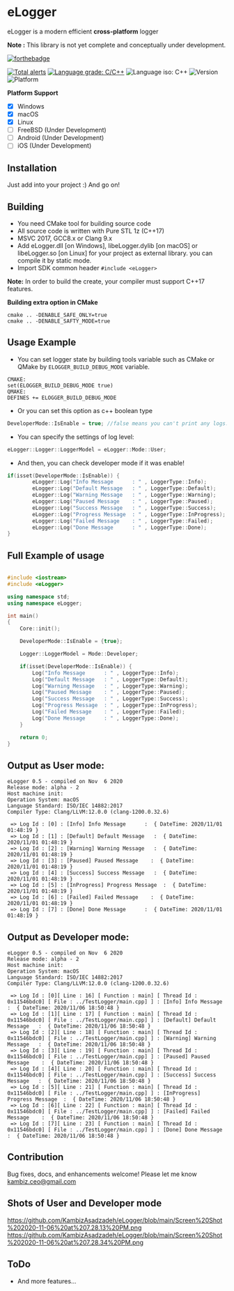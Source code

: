 # eLogger
eLogger is a modern efficient **cross-platform** logger

**Note :** This library is not yet complete and conceptually under development.

[![forthebadge](https://forthebadge.com/images/badges/made-with-c-plus-plus.svg)](https://forthebadge.com)

[![Total alerts](https://img.shields.io/lgtm/alerts/g/Kambiz-Asadzadeh/Kavenegar.svg?logo=lgtm&logoWidth=18)](https://lgtm.com/projects/g/Kambiz-Asadzadeh/RestService/alerts/)
[![Language grade: C/C++](https://img.shields.io/lgtm/grade/cpp/g/Kambiz-Asadzadeh/Kavenegar.svg?logo=lgtm&logoWidth=18)](https://lgtm.com/projects/g/Kambiz-Asadzadeh/RestService/context:cpp)
![Language iso: C++](https://img.shields.io/badge/C%2B%2B-17-blue)
![Version](https://img.shields.io/badge/Version-0.4-lightgrey)
![Platform](https://img.shields.io/badge/Platform-Windows%20%7C%20macOS%20%7C%20Linux%20%7C%20iOS%20%7C%20Android%20%7C%20Web-lightgrey)

**Platform Support**
- [x] Windows
- [x] macOS
- [x] Linux
- [ ] FreeBSD (Under Development)
- [ ] Android (Under Development)
- [ ] iOS (Under Development)

## Installation
<p>
Just add into your project :) And go on!
</p>

## Building

- You need CMake tool for building source code
- All source code is written with Pure STL 1z (C++17)
- MSVC 2017, GCC8.x or Clang 9.x
- Add eLogger.dll [on Windows], libeLogger.dylib [on macOS] or libeLogger.so [on Linux] for your project as external library. you can compile it by static mode.
- Import SDK common header ```#include <eLogger>```

**Note:** In order to build the create, your compiler must support C++17 features.

**Building extra option in CMake**
```
cmake .. -DENABLE_SAFE_ONLY=true 
cmake .. -DENABLE_SAFTY_MODE=true 
```

## Usage Example

- You can set logger state by building tools variable such as CMake or QMake by ```ELOGGER_BUILD_DEBUG_MODE``` variable.
```
CMAKE:
set(ELOGGER_BUILD_DEBUG_MODE true)
QMAKE:
DEFINES += ELOGGER_BUILD_DEBUG_MODE
```
- Or you can set this option as c++ boolean type
```cpp
DeveloperMode::IsEnable = true; //false means you can't print any logs.
```
- You can specify the settings of log level:

```cpp
eLogger::Logger::LoggerModel = eLogger::Mode::User;
```

- And then, you can check developer mode if it was enable!

```cpp
if(isset(DeveloperMode::IsEnable)) {
        eLogger::Log("Info Message      : " , LoggerType::Info);
        eLogger::Log("Default Message   : " , LoggerType::Default);
        eLogger::Log("Warning Message   : " , LoggerType::Warning);
        eLogger::Log("Paused Message    : " , LoggerType::Paused);
        eLogger::Log("Success Message   : " , LoggerType::Success);
        eLogger::Log("Progress Message  : " , LoggerType::InProgress);
        eLogger::Log("Failed Message    : " , LoggerType::Failed);
        eLogger::Log("Done Message      : " , LoggerType::Done);
}
```
## Full Example of usage

```cpp

#include <iostream>
#include <eLogger>

using namespace std;
using namespace eLogger;

int main()
{
    Core::init();

    DeveloperMode::IsEnable = {true};

    Logger::LoggerModel = Mode::Developer;

    if(isset(DeveloperMode::IsEnable)) {
        Log("Info Message      : " , LoggerType::Info);
        Log("Default Message   : " , LoggerType::Default);
        Log("Warning Message   : " , LoggerType::Warning);
        Log("Paused Message    : " , LoggerType::Paused);
        Log("Success Message   : " , LoggerType::Success);
        Log("Progress Message  : " , LoggerType::InProgress);
        Log("Failed Message    : " , LoggerType::Failed);
        Log("Done Message      : " , LoggerType::Done);
    }

    return 0;
}

```
## Output as User mode:
```
eLogger 0.5 - compiled on Nov  6 2020
Release mode: alpha - 2
Host machine init: 
Operation System: macOS
Language Standard: ISO/IEC 14882:2017
Compiler Type: Clang/LLVM:12.0.0 (clang-1200.0.32.6)

 => Log Id : [0] : [Info] Info Message      :  { DateTime: 2020/11/01 01:48:19 }
 => Log Id : [1] : [Default] Default Message   :  { DateTime: 2020/11/01 01:48:19 }
 => Log Id : [2] : [Warning] Warning Message   :  { DateTime: 2020/11/01 01:48:19 }
 => Log Id : [3] : [Paused] Paused Message    :  { DateTime: 2020/11/01 01:48:19 }
 => Log Id : [4] : [Success] Success Message   :  { DateTime: 2020/11/01 01:48:19 }
 => Log Id : [5] : [InProgress] Progress Message  :  { DateTime: 2020/11/01 01:48:19 }
 => Log Id : [6] : [Failed] Failed Message    :  { DateTime: 2020/11/01 01:48:19 }
 => Log Id : [7] : [Done] Done Message      :  { DateTime: 2020/11/01 01:48:19 }
 ```
 ## Output as Developer mode:
```
eLogger 0.5 - compiled on Nov  6 2020
Release mode: alpha - 2
Host machine init: 
Operation System: macOS
Language Standard: ISO/IEC 14882:2017
Compiler Type: Clang/LLVM:12.0.0 (clang-1200.0.32.6)

 => Log Id : [0][ Line : 16] [ Function : main] [ Thread Id : 0x11546bdc0] [ File : ../TestLogger/main.cpp] ] : [Info] Info Message      :  { DateTime: 2020/11/06 18:50:48 }
 => Log Id : [1][ Line : 17] [ Function : main] [ Thread Id : 0x11546bdc0] [ File : ../TestLogger/main.cpp] ] : [Default] Default Message   :  { DateTime: 2020/11/06 18:50:48 }
 => Log Id : [2][ Line : 18] [ Function : main] [ Thread Id : 0x11546bdc0] [ File : ../TestLogger/main.cpp] ] : [Warning] Warning Message   :  { DateTime: 2020/11/06 18:50:48 }
 => Log Id : [3][ Line : 19] [ Function : main] [ Thread Id : 0x11546bdc0] [ File : ../TestLogger/main.cpp] ] : [Paused] Paused Message    :  { DateTime: 2020/11/06 18:50:48 }
 => Log Id : [4][ Line : 20] [ Function : main] [ Thread Id : 0x11546bdc0] [ File : ../TestLogger/main.cpp] ] : [Success] Success Message   :  { DateTime: 2020/11/06 18:50:48 }
 => Log Id : [5][ Line : 21] [ Function : main] [ Thread Id : 0x11546bdc0] [ File : ../TestLogger/main.cpp] ] : [InProgress] Progress Message  :  { DateTime: 2020/11/06 18:50:48 }
 => Log Id : [6][ Line : 22] [ Function : main] [ Thread Id : 0x11546bdc0] [ File : ../TestLogger/main.cpp] ] : [Failed] Failed Message    :  { DateTime: 2020/11/06 18:50:48 }
 => Log Id : [7][ Line : 23] [ Function : main] [ Thread Id : 0x11546bdc0] [ File : ../TestLogger/main.cpp] ] : [Done] Done Message      :  { DateTime: 2020/11/06 18:50:48 }
```
## Contribution
Bug fixes, docs, and enhancements welcome! Please let me know kambiz.ceo@gmail.com

## Shots of User and Developer mode

https://github.com/KambizAsadzadeh/eLogger/blob/main/Screen%20Shot%202020-11-06%20at%207.28.13%20PM.png
https://github.com/KambizAsadzadeh/eLogger/blob/main/Screen%20Shot%202020-11-06%20at%207.28.34%20PM.png

## **ToDo**
 * And more features...

